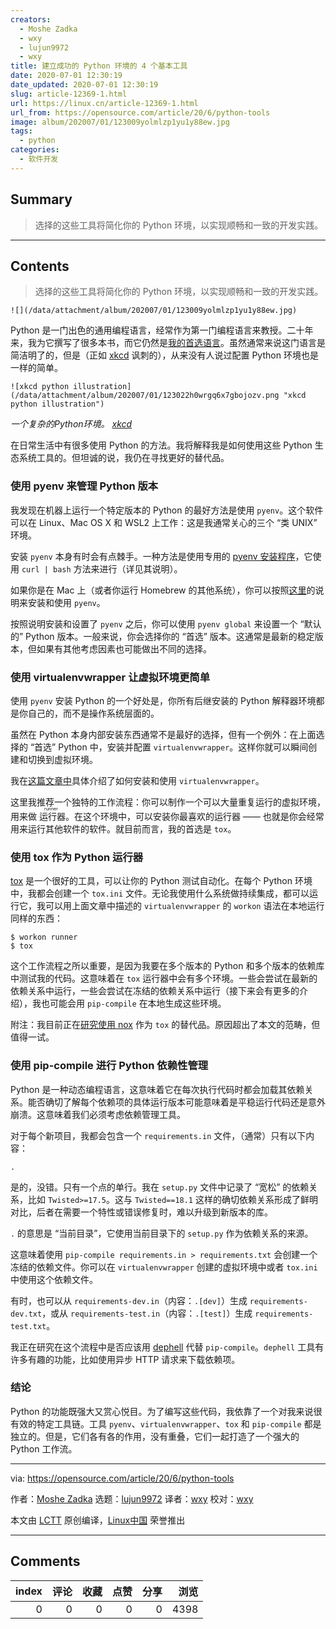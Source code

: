 ```yaml
---
creators:
  - Moshe Zadka
  - wxy
  - lujun9972
  - wxy
title: 建立成功的 Python 环境的 4 个基本工具
date: 2020-07-01 12:30:19
date_updated: 2020-07-01 12:30:19
slug: article-12369-1.html
url: https://linux.cn/article-12369-1.html
url_from: https://opensource.com/article/20/6/python-tools
image: album/202007/01/123009yolmlzp1yu1y88ew.jpg
tags:
  - python
categories:
  - 软件开发
---
```


## Summary

> 选择的这些工具将简化你的 Python 环境，以实现顺畅和一致的开发实践。

***

<!-- more -->

## Contents

> 
> 选择的这些工具将简化你的 Python 环境，以实现顺畅和一致的开发实践。
> 
> 
> 

`![](/data/attachment/album/202007/01/123009yolmlzp1yu1y88ew.jpg)`

Python 是一门出色的通用编程语言，经常作为第一门编程语言来教授。二十年来，我为它撰写了很多本书，而它仍然是[我的首选语言](https://opensource.com/article/19/10/why-love-python)。虽然通常来说这门语言是简洁明了的，但是（正如 [xkcd](https://xkcd.com/1987/) 讽刺的），从来没有人说过配置 Python 环境也是一样的简单。

`![xkcd python illustration](/data/attachment/album/202007/01/123022h0wrgq6x7gbojozv.png "xkcd python illustration")`

*一个复杂的Python环境。 [xkcd](https://xkcd.com/1987/)*

在日常生活中有很多使用 Python 的方法。我将解释我是如何使用这些 Python 生态系统工具的。但坦诚的说，我仍在寻找更好的替代品。

### 使用 pyenv 来管理 Python 版本

我发现在机器上运行一个特定版本的 Python 的最好方法是使用 `pyenv`。这个软件可以在 Linux、Mac OS X 和 WSL2 上工作：这是我通常关心的三个 “类 UNIX” 环境。

安装 `pyenv` 本身有时会有点棘手。一种方法是使用专用的 [pyenv 安装程序](https://github.com/pyenv/pyenv-installer)，它使用 `curl | bash` 方法来进行（详见其说明）。

如果你是在 Mac 上（或者你运行 Homebrew 的其他系统），你可以按照[这里](https://linux.cn/article-12241-1.html)的说明来安装和使用 `pyenv`。

按照说明安装和设置了 `pyenv` 之后，你可以使用 `pyenv global` 来设置一个 “默认的” Python 版本。一般来说，你会选择你的 “首选” 版本。这通常是最新的稳定版本，但如果有其他考虑因素也可能做出不同的选择。

### 使用 virtualenvwrapper 让虚拟环境更简单

使用 `pyenv` 安装 Python 的一个好处是，你所有后继安装的 Python 解释器环境都是你自己的，而不是操作系统层面的。

虽然在 Python 本身内部安装东西通常不是最好的选择，但有一个例外：在上面选择的 “首选” Python 中，安装并配置 `virtualenvwrapper`。这样你就可以瞬间创建和切换到虚拟环境。

我在[这篇文章中](https://linux.cn/article-11086-1.html)具体介绍了如何安装和使用 `virtualenvwrapper`。

这里我推荐一个独特的工作流程：你可以制作一个可以大量重复运行的虚拟环境，用来做<ruby> 运行器 <rt>  runner </rt></ruby>。在这个环境中，可以安装你最喜欢的运行器 —— 也就是你会经常用来运行其他软件的软件。就目前而言，我的首选是 `tox`。

### 使用 tox 作为 Python 运行器

[tox](https://opensource.com/article/19/5/python-tox) 是一个很好的工具，可以让你的 Python 测试自动化。在每个 Python 环境中，我都会创建一个 `tox.ini` 文件。无论我使用什么系统做持续集成，都可以运行它，我可以用上面文章中描述的 `virtualenvwrapper` 的 `workon` 语法在本地运行同样的东西：

```shell
$ workon runner
$ tox
```

这个工作流程之所以重要，是因为我要在多个版本的 Python 和多个版本的依赖库中测试我的代码。这意味着在 `tox` 运行器中会有多个环境。一些会尝试在最新的依赖关系中运行，一些会尝试在冻结的依赖关系中运行（接下来会有更多的介绍），我也可能会用 `pip-compile` 在本地生成这些环境。

附注：我目前正在[研究使用 nox](https://nox.thea.codes/en/stable/) 作为 `tox` 的替代品。原因超出了本文的范畴，但值得一试。

### 使用 pip-compile 进行 Python 依赖性管理

Python 是一种动态编程语言，这意味着它在每次执行代码时都会加载其依赖关系。能否确切了解每个依赖项的具体运行版本可能意味着是平稳运行代码还是意外崩溃。这意味着我们必须考虑依赖管理工具。

对于每个新项目，我都会包含一个 `requirements.in` 文件，（通常）只有以下内容：

```shell
.
```

是的，没错。只有一个点的单行。我在 `setup.py` 文件中记录了 “宽松” 的依赖关系，比如 `Twisted>=17.5`。这与 `Twisted==18.1` 这样的确切依赖关系形成了鲜明对比，后者在需要一个特性或错误修复时，难以升级到新版本的库。

`.` 的意思是 “当前目录”，它使用当前目录下的 `setup.py` 作为依赖关系的来源。

这意味着使用 `pip-compile requirements.in > requirements.txt` 会创建一个冻结的依赖文件。你可以在 `virtualenvwrapper` 创建的虚拟环境中或者 `tox.ini` 中使用这个依赖文件。

有时，也可以从 `requirements-dev.in`（内容：`.[dev]`）生成 `requirements-dev.txt`，或从 `requirements-test.in`（内容：`.[test]`）生成 `requirements-test.txt`。

我正在研究在这个流程中是否应该用 [dephell](https://github.com/dephell/dephell) 代替 `pip-compile`。`dephell` 工具有许多有趣的功能，比如使用异步 HTTP 请求来下载依赖项。

### 结论

Python 的功能既强大又赏心悦目。为了编写这些代码，我依靠了一个对我来说很有效的特定工具链。工具 `pyenv`、`virtualenvwrapper`、`tox` 和 `pip-compile` 都是独立的。但是，它们各有各的作用，没有重叠，它们一起打造了一个强大的 Python 工作流。

---

via: <https://opensource.com/article/20/6/python-tools>

作者：[Moshe Zadka](https://opensource.com/users/moshez) 选题：[lujun9972](https://github.com/lujun9972) 译者：[wxy](https://github.com/wxy) 校对：[wxy](https://github.com/wxy)

本文由 [LCTT](https://github.com/LCTT/TranslateProject) 原创编译，[Linux中国](https://linux.cn/) 荣誉推出

***

## Comments


|   index |   评论 |   收藏 |   点赞 |   分享 |   浏览 |
|--------:|-------:|-------:|-------:|-------:|-------:|
|       0 |      0 |      0 |      0 |      0 |   4398 |
